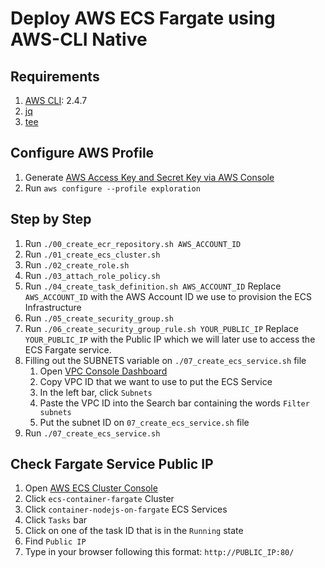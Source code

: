 # Deploy AWS ECS Fargate using AWS-CLI Native

## Requirements
1. [AWS CLI](https://docs.aws.amazon.com/cli/latest/userguide/getting-started-install.html): 2.4.7
2. [jq](https://stedolan.github.io/jq/download/)
3. [tee](https://www.linuxquestions.org/questions/linux-software-2/wanna-install-tee-command-4175517168/)

## Configure AWS Profile
1. Generate [AWS Access Key and Secret Key via AWS Console](https://docs.aws.amazon.com/IAM/latest/UserGuide/id_credentials_access-keys.html#Using_CreateAccessKey)
2. Run `aws configure --profile exploration`

## Step by Step
1. Run `./00_create_ecr_repository.sh AWS_ACCOUNT_ID`
2. Run `./01_create_ecs_cluster.sh`
3. Run `./02_create_role.sh`
4. Run `./03_attach_role_policy.sh`
5. Run `./04_create_task_definition.sh AWS_ACCOUNT_ID`
   Replace `AWS_ACCOUNT_ID` with the AWS Account ID we use to provision the ECS Infrastructure
6. Run `./05_create_security_group.sh`
7. Run `./06_create_security_group_rule.sh YOUR_PUBLIC_IP`
   Replace `YOUR_PUBLIC_IP` with the Public IP which we will later use to access the ECS Fargate service.
8. Filling out the SUBNETS variable on `./07_create_ecs_service.sh` file
   1. Open [VPC Console Dashboard](https://us-east-2.console.aws.amazon.com/vpc/home?region=us-east-2#vpcs:)
   2. Copy VPC ID that we want to use to put the ECS Service
   3. In the left bar, click `Subnets`
   4. Paste the VPC ID into the Search bar containing the words `Filter subnets`
   5. Put the subnet ID on `07_create_ecs_service.sh` file
9. Run `./07_create_ecs_service.sh`

## Check Fargate Service Public IP
1. Open [AWS ECS Cluster Console](https://us-east-2.console.aws.amazon.com/ecs/home?region=us-east-2#/clusters)
2. Click `ecs-container-fargate` Cluster
3. Click `container-nodejs-on-fargate` ECS Services
4. Click `Tasks` bar
5. Click on one of the task ID that is in the `Running` state
6. Find `Public IP`
7. Type in your browser following this format: `http://PUBLIC_IP:80/`
